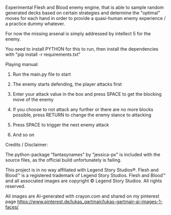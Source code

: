 Experimental Flesh and Blood enemy engine, that is able to sample random generated decks based on certain strategies and
determine the "optimal" moves for each hand in order to provide a quasi-human enemy experience / a practice dummy whatever. 

For now the missing arsenal is simply addressed by intellect 5 for the enemy.

You need to install PYTHON for this to run, then install the dependencies with "pip install -r requirements.txt"

Playing manual:

1. Run the main.py file to start

2. The enemy starts defending, the player attacks first

3. Enter your attack value in the box and press SPACE to get the blocking move of the enemy

5. If you choose to not attack any further or there are no more blocks possible, 
    press RETURN to change the enemy stance to attacking
    
6. Press SPACE to trigger the next enemy attack

7. And so on


Credits / Disclaimer:

The python-package "fantasynames" by "jessica-px" is included with the source files, as the official build unfortunately is failing.

This project is in no way affiliated with Legend Story Studios®. Flesh and Blood™ is a registered trademark of Legend Story Studios. Flesh and Blood™ and all associated images are copyright © Legend Story Studios. All rights reserved.

All images are AI-generated with crayon.com and shared on my pinterest page https://www.pinterest.de/lukas_gartmair/lukas-gartmair-ai-images-1-faces/